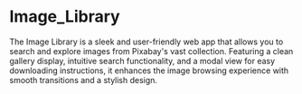 # Image_Library
The Image Library is a sleek and user-friendly web app that allows you to search and explore images from Pixabay's vast collection. Featuring a clean gallery display, intuitive search functionality, and a modal view for easy downloading instructions, it enhances the image browsing experience with smooth transitions and a stylish design.
